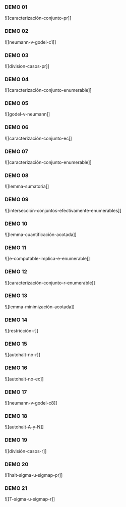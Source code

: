 ### DEMO 01
![[caracterización-conjunto-pr]]
### DEMO 02
![[neumann-v-godel-c1]]
### DEMO 03
![[division-casos-pr]]
### DEMO 04
![[caracterización-conjunto-enumerable]]
### DEMO 05
![[godel-v-neumann]] 
### DEMO 06
![[caracterización-conjunto-ec]] 
### DEMO 07
![[caracterización-conjunto-enumerable]]
### DEMO 08
![[lemma-sumatoria]] 
### DEMO 09
![[intersección-conjuntos-efectivamente-enumerables]] 
### DEMO 10
![[lemma-cuantificación-acotada]] 
### DEMO 11
![[e-computable-implica-e-enumerable]] 
### DEMO 12
![[caracterización-conjunto-r-enumerable]] 
### DEMO 13
![[lemma-minimización-acotada]] 
### DEMO 14
![[restricción-r]]
### DEMO 15
![[autohalt-no-r]]
### DEMO 16
![[autohalt-no-ec]]
### DEMO 17
![[neumann-v-godel-c8]]
### DEMO 18
![[autohalt-A-y-N]]
### DEMO 19
![[división-casos-r]]
### DEMO 20
![[halt-sigma-u-sigmap-pr]]
### DEMO 21
![[T-sigma-u-sigmap-r]]